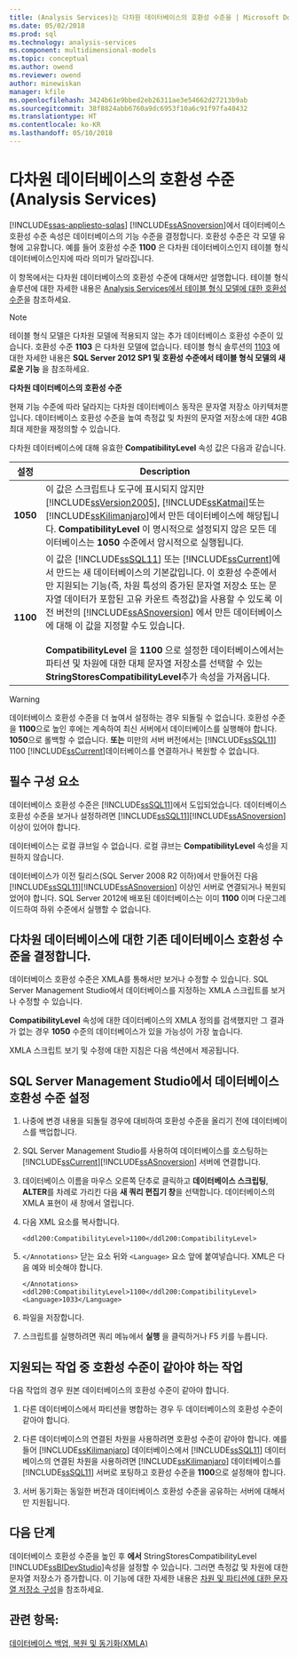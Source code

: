 ```yaml
---
title: (Analysis Services)는 다차원 데이터베이스의 호환성 수준을 | Microsoft Docs
ms.date: 05/02/2018
ms.prod: sql
ms.technology: analysis-services
ms.component: multidimensional-models
ms.topic: conceptual
ms.author: owend
ms.reviewer: owend
author: minewiskan
manager: kfile
ms.openlocfilehash: 3424b61e9bbed2eb26311ae3e54662d27213b9ab
ms.sourcegitcommit: 38f8824abb6760a9dc6953f10a6c91f97fa48432
ms.translationtype: HT
ms.contentlocale: ko-KR
ms.lasthandoff: 05/10/2018
---
```

# <a name="compatibility-level-of-a-multidimensional-database-analysis-services"></a>다차원 데이터베이스의 호환성 수준(Analysis Services)
[!INCLUDE[ssas-appliesto-sqlas](../../includes/ssas-appliesto-sqlas.md)]
  [!INCLUDE[ssASnoversion](../../includes/ssasnoversion-md.md)]에서 데이터베이스 호환성 수준 속성은 데이터베이스의 기능 수준을 결정합니다. 호환성 수준은 각 모델 유형에 고유합니다. 예를 들어 호환성 수준 **1100** 은 다차원 데이터베이스인지 테이블 형식 데이터베이스인지에 따라 의미가 달라집니다.  
  
 이 항목에서는 다차원 데이터베이스의 호환성 수준에 대해서만 설명합니다. 테이블 형식 솔루션에 대한 자세한 내용은 [Analysis Services에서 테이블 형식 모델에 대한 호환성 수준](../../analysis-services/tabular-models/compatibility-level-for-tabular-models-in-analysis-services.md)을 참조하세요.  
  
> [!NOTE]  
>  테이블 형식 모델은 다차원 모델에 적용되지 않는 추가 데이터베이스 호환성 수준이 있습니다. 호환성 수준 **1103** 은 다차원 모델에 없습니다. 테이블 형식 솔루션의 [1103](http://go.microsoft.com/fwlink/?LinkId=301727) 에 대한 자세한 내용은 **SQL Server 2012 SP1 및 호환성 수준에서 테이블 형식 모델의 새로운 기능** 을 참조하세요.  
  
 **다차원 데이터베이스의 호환성 수준**  
  
 현재 기능 수준에 따라 달라지는 다차원 데이터베이스 동작은 문자열 저장소 아키텍처뿐입니다. 데이터베이스 호환성 수준을 높여 측정값 및 차원의 문자열 저장소에 대한 4GB 최대 제한을 재정의할 수 있습니다.  
  
 다차원 데이터베이스에 대해 유효한 **CompatibilityLevel** 속성 값은 다음과 같습니다.  
  
|설정|Description|  
|-------------|-----------------|  
|**1050**|이 값은 스크립트나 도구에 표시되지 않지만 [!INCLUDE[ssVersion2005](../../includes/ssversion2005-md.md)], [!INCLUDE[ssKatmai](../../includes/sskatmai-md.md)]또는 [!INCLUDE[ssKilimanjaro](../../includes/sskilimanjaro-md.md)]에서 만든 데이터베이스에 해당됩니다. **CompatibilityLevel** 이 명시적으로 설정되지 않은 모든 데이터베이스는 **1050** 수준에서 암시적으로 실행됩니다.|  
|**1100**|이 값은 [!INCLUDE[ssSQL11](../../includes/sssql11-md.md)] 또는 [!INCLUDE[ssCurrent](../../includes/sscurrent-md.md)]에서 만드는 새 데이터베이스의 기본값입니다. 이 호환성 수준에서만 지원되는 기능(즉, 차원 특성의 증가된 문자열 저장소 또는 문자열 데이터가 포함된 고유 카운트 측정값)을 사용할 수 있도록 이전 버전의 [!INCLUDE[ssASnoversion](../../includes/ssasnoversion-md.md)] 에서 만든 데이터베이스에 대해 이 값을 지정할 수도 있습니다.<br /><br /> **CompatibilityLevel** 을 **1100** 으로 설정한 데이터베이스에서는 파티션 및 차원에 대한 대체 문자열 저장소를 선택할 수 있는 **StringStoresCompatibilityLevel**추가 속성을 가져옵니다.|  
  
> [!WARNING]  
>  데이터베이스 호환성 수준을 더 높여서 설정하는 경우 되돌릴 수 없습니다. 호환성 수준을 **1100**으로 높인 후에는 계속하여 최신 서버에서 데이터베이스를 실행해야 합니다. **1050**으로 롤백할 수 없습니다. **또는** 미만의 서버 버전에서는 [!INCLUDE[ssSQL11](../../includes/sssql11-md.md)] 1100 [!INCLUDE[ssCurrent](../../includes/sscurrent-md.md)]데이터베이스를 연결하거나 복원할 수 없습니다.  
  
## <a name="prerequisites"></a>필수 구성 요소  
 데이터베이스 호환성 수준은 [!INCLUDE[ssSQL11](../../includes/sssql11-md.md)]에서 도입되었습니다. 데이터베이스 호환성 수준을 보거나 설정하려면 [!INCLUDE[ssSQL11](../../includes/sssql11-md.md)][!INCLUDE[ssASnoversion](../../includes/ssasnoversion-md.md)] 이상이 있어야 합니다.  
  
 데이터베이스는 로컬 큐브일 수 없습니다. 로컬 큐브는 **CompatibilityLevel** 속성을 지원하지 않습니다.  
  
 데이터베이스가 이전 릴리스(SQL Server 2008 R2 이하)에서 만들어진 다음 [!INCLUDE[ssSQL11](../../includes/sssql11-md.md)][!INCLUDE[ssASnoversion](../../includes/ssasnoversion-md.md)] 이상인 서버로 연결되거나 복원되었어야 합니다. SQL Server 2012에 배포된 데이터베이스는 이미 **1100** 이며 다운그레이드하여 하위 수준에서 실행할 수 없습니다.  
  
## <a name="determine-the-existing-database-compatibility-level-for-a-multidimensional-database"></a>다차원 데이터베이스에 대한 기존 데이터베이스 호환성 수준을 결정합니다.  
 데이터베이스 호환성 수준은 XMLA를 통해서만 보거나 수정할 수 있습니다. SQL Server Management Studio에서 데이터베이스를 지정하는 XMLA 스크립트를 보거나 수정할 수 있습니다.  
  
 **CompatibilityLevel** 속성에 대한 데이터베이스의 XMLA 정의를 검색했지만 그 결과가 없는 경우 **1050** 수준의 데이터베이스가 있을 가능성이 가장 높습니다.  
  
 XMLA 스크립트 보기 및 수정에 대한 지침은 다음 섹션에서 제공됩니다.  
  
## <a name="set-the-database-compatibility-level-in-sql-server-management-studio"></a>SQL Server Management Studio에서 데이터베이스 호환성 수준 설정  
  
1.  나중에 변경 내용을 되돌릴 경우에 대비하여 호환성 수준을 올리기 전에 데이터베이스를 백업합니다.  
  
2.  SQL Server Management Studio를 사용하여 데이터베이스를 호스팅하는 [!INCLUDE[ssCurrent](../../includes/sscurrent-md.md)][!INCLUDE[ssASnoversion](../../includes/ssasnoversion-md.md)] 서버에 연결합니다.  
  
3.  데이터베이스 이름을 마우스 오른쪽 단추로 클릭하고 **데이터베이스 스크립팅**, **ALTER**를 차례로 가리킨 다음 **새 쿼리 편집기 창**을 선택합니다. 데이터베이스의 XMLA 표현이 새 창에서 열립니다.  
  
4.  다음 XML 요소를 복사합니다.  
  
    ```  
    <ddl200:CompatibilityLevel>1100</ddl200:CompatibilityLevel>  
    ```  
  
5.  `</Annotations>` 닫는 요소 뒤와 `<Language>` 요소 앞에 붙여넣습니다. XML은 다음 예와 비슷해야 합니다.  
  
    ```  
    </Annotations>  
    <ddl200:CompatibilityLevel>1100</ddl200:CompatibilityLevel>  
    <Language>1033</Language>  
    ```  
  
6.  파일을 저장합니다.  
  
7.  스크립트를 실행하려면 쿼리 메뉴에서 **실행** 을 클릭하거나 F5 키를 누릅니다.  
  
## <a name="supported-operations-that-require-the-same-compatibility-level"></a>지원되는 작업 중 호환성 수준이 같아야 하는 작업  
 다음 작업의 경우 원본 데이터베이스의 호환성 수준이 같아야 합니다.  
  
1.  다른 데이터베이스에서 파티션을 병합하는 경우 두 데이터베이스의 호환성 수준이 같아야 합니다.  
  
2.  다른 데이터베이스의 연결된 차원을 사용하려면 호환성 수준이 같아야 합니다. 예를 들어 [!INCLUDE[ssKilimanjaro](../../includes/sskilimanjaro-md.md)] 데이터베이스에서 [!INCLUDE[ssSQL11](../../includes/sssql11-md.md)] 데이터베이스의 연결된 차원을 사용하려면 [!INCLUDE[ssKilimanjaro](../../includes/sskilimanjaro-md.md)] 데이터베이스를 [!INCLUDE[ssSQL11](../../includes/sssql11-md.md)] 서버로 포팅하고 호환성 수준을 **1100**으로 설정해야 합니다.  
  
3.  서버 동기화는 동일한 버전과 데이터베이스 호환성 수준을 공유하는 서버에 대해서만 지원됩니다.  
  
## <a name="next-steps"></a>다음 단계  
 데이터베이스 호환성 수준을 높인 후 **에서** StringStoresCompatibilityLevel [!INCLUDE[ssBIDevStudio](../../includes/ssbidevstudio-md.md)]속성을 설정할 수 있습니다. 그러면 측정값 및 차원에 대한 문자열 저장소가 증가합니다. 이 기능에 대한 자세한 내용은 [차원 및 파티션에 대한 문자열 저장소 구성](../../analysis-services/multidimensional-models/configure-string-storage-for-dimensions-and-partitions.md)을 참조하세요.  
  
## <a name="see-also"></a>관련 항목:  
 [데이터베이스 백업, 복원 및 동기화&#40;XMLA&#41;](../../analysis-services/multidimensional-models-scripting-language-assl-xmla/backing-up-restoring-and-synchronizing-databases-xmla.md)  
  
  
